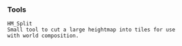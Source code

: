 ### Tools
```
HM_Split
Small tool to cut a large heightmap into tiles for use
with world composition.
```
